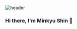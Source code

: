 ![header](https://capsule-render.vercel.app/api?type=rounded&color=gradient&text=Welcome%20to%20uykm%20-%20GitHub!&fontSize=40&fontAlignY=50&fontAlign=50&height=180)

### Hi there, I'm Minkyu Shin 👋

